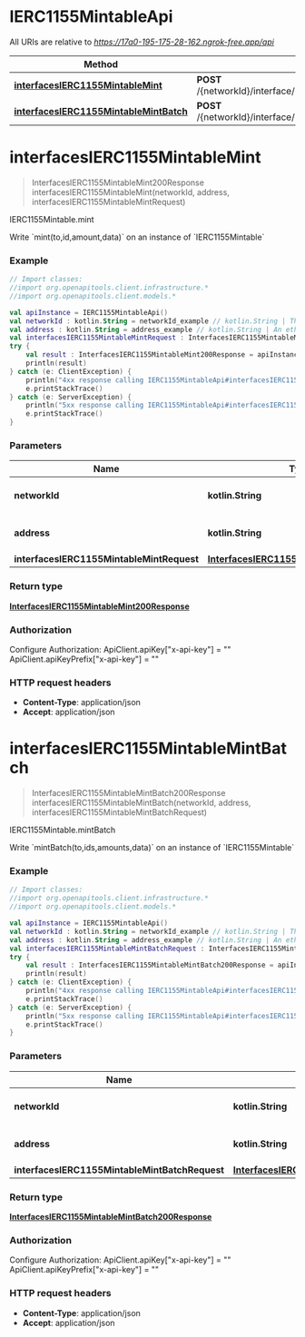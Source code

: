 # IERC1155MintableApi

All URIs are relative to *https://17a0-195-175-28-162.ngrok-free.app/api*

Method | HTTP request | Description
------------- | ------------- | -------------
[**interfacesIERC1155MintableMint**](IERC1155MintableApi.md#interfacesIERC1155MintableMint) | **POST** /{networkId}/interface/IERC1155Mintable/write/{address}/mint | IERC1155Mintable.mint
[**interfacesIERC1155MintableMintBatch**](IERC1155MintableApi.md#interfacesIERC1155MintableMintBatch) | **POST** /{networkId}/interface/IERC1155Mintable/write/{address}/mintBatch | IERC1155Mintable.mintBatch


<a id="interfacesIERC1155MintableMint"></a>
# **interfacesIERC1155MintableMint**
> InterfacesIERC1155MintableMint200Response interfacesIERC1155MintableMint(networkId, address, interfacesIERC1155MintableMintRequest)

IERC1155Mintable.mint

Write &#x60;mint(to,id,amount,data)&#x60; on an instance of &#x60;IERC1155Mintable&#x60;

### Example
```kotlin
// Import classes:
//import org.openapitools.client.infrastructure.*
//import org.openapitools.client.models.*

val apiInstance = IERC1155MintableApi()
val networkId : kotlin.String = networkId_example // kotlin.String | The network id
val address : kotlin.String = address_example // kotlin.String | An ethereum address
val interfacesIERC1155MintableMintRequest : InterfacesIERC1155MintableMintRequest =  // InterfacesIERC1155MintableMintRequest | 
try {
    val result : InterfacesIERC1155MintableMint200Response = apiInstance.interfacesIERC1155MintableMint(networkId, address, interfacesIERC1155MintableMintRequest)
    println(result)
} catch (e: ClientException) {
    println("4xx response calling IERC1155MintableApi#interfacesIERC1155MintableMint")
    e.printStackTrace()
} catch (e: ServerException) {
    println("5xx response calling IERC1155MintableApi#interfacesIERC1155MintableMint")
    e.printStackTrace()
}
```

### Parameters

Name | Type | Description  | Notes
------------- | ------------- | ------------- | -------------
 **networkId** | **kotlin.String**| The network id | [default to &quot;80001&quot;]
 **address** | **kotlin.String**| An ethereum address |
 **interfacesIERC1155MintableMintRequest** | [**InterfacesIERC1155MintableMintRequest**](InterfacesIERC1155MintableMintRequest.md)|  |

### Return type

[**InterfacesIERC1155MintableMint200Response**](InterfacesIERC1155MintableMint200Response.md)

### Authorization


Configure Authorization:
    ApiClient.apiKey["x-api-key"] = ""
    ApiClient.apiKeyPrefix["x-api-key"] = ""

### HTTP request headers

 - **Content-Type**: application/json
 - **Accept**: application/json

<a id="interfacesIERC1155MintableMintBatch"></a>
# **interfacesIERC1155MintableMintBatch**
> InterfacesIERC1155MintableMintBatch200Response interfacesIERC1155MintableMintBatch(networkId, address, interfacesIERC1155MintableMintBatchRequest)

IERC1155Mintable.mintBatch

Write &#x60;mintBatch(to,ids,amounts,data)&#x60; on an instance of &#x60;IERC1155Mintable&#x60;

### Example
```kotlin
// Import classes:
//import org.openapitools.client.infrastructure.*
//import org.openapitools.client.models.*

val apiInstance = IERC1155MintableApi()
val networkId : kotlin.String = networkId_example // kotlin.String | The network id
val address : kotlin.String = address_example // kotlin.String | An ethereum address
val interfacesIERC1155MintableMintBatchRequest : InterfacesIERC1155MintableMintBatchRequest =  // InterfacesIERC1155MintableMintBatchRequest | 
try {
    val result : InterfacesIERC1155MintableMintBatch200Response = apiInstance.interfacesIERC1155MintableMintBatch(networkId, address, interfacesIERC1155MintableMintBatchRequest)
    println(result)
} catch (e: ClientException) {
    println("4xx response calling IERC1155MintableApi#interfacesIERC1155MintableMintBatch")
    e.printStackTrace()
} catch (e: ServerException) {
    println("5xx response calling IERC1155MintableApi#interfacesIERC1155MintableMintBatch")
    e.printStackTrace()
}
```

### Parameters

Name | Type | Description  | Notes
------------- | ------------- | ------------- | -------------
 **networkId** | **kotlin.String**| The network id | [default to &quot;80001&quot;]
 **address** | **kotlin.String**| An ethereum address |
 **interfacesIERC1155MintableMintBatchRequest** | [**InterfacesIERC1155MintableMintBatchRequest**](InterfacesIERC1155MintableMintBatchRequest.md)|  |

### Return type

[**InterfacesIERC1155MintableMintBatch200Response**](InterfacesIERC1155MintableMintBatch200Response.md)

### Authorization


Configure Authorization:
    ApiClient.apiKey["x-api-key"] = ""
    ApiClient.apiKeyPrefix["x-api-key"] = ""

### HTTP request headers

 - **Content-Type**: application/json
 - **Accept**: application/json

